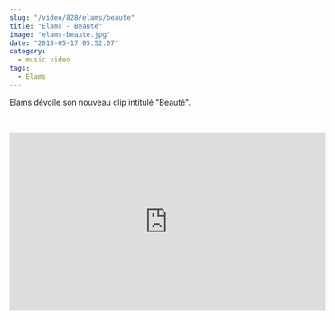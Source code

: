 ```yaml
--- 
slug: "/video/828/elams/beaute"
title: "Elams - Beauté"
image: "elams-beaute.jpg"
date: "2018-05-17 05:52:07"
category:
  - music video
tags:
  - Elams
---
```

<p>Elams dévoile son nouveau clip intitulé "Beauté".</p><br/><p><iframe width="560" height="315" src="https://www.youtube.com/embed/cOld5t6OpSY" frameborder="0" allow="autoplay; encrypted-media" allowfullscreen></iframe></p>